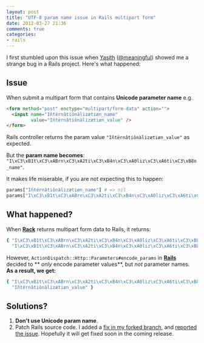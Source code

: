 ```yaml
---
layout: post
title: "UTF-8 param name issue in Rails multipart form"
date: 2012-03-27 21:36
comments: true
categories: 
- rails
---
```


I first stumbled upon this issue when [Yasith](http://thekindof.me) 
([@meaningful](https://twitter.com/meaningful)) showed me a strange bug 
in a Rails project. Here's what happened:
 
## Issue
When submit a multipart form that contains **Unicode parameter name** e.g.

```html
<form method="post" enctype="multipart/form-data" action="">
  <input name="Iñtërnâtiônàlizætiøn_name" 
         value="Iñtërnâtiônàlizætiøn_value" />
</form>
```

Rails controller returns the param value `"Iñtërnâtiônàlizætiøn_value"` as expected. 

But the **param name becomes**:
`"I\xC3\xB1t\xC3\xABrn\xC3\xA2ti\xC3\xB4n\xC3\xA0liz\xC3\xA6ti\xC3\xB8n_name"`.

It makes life miserable, if you are not expecting this to happen:
```ruby
params["Iñtërnâtiônàlizætiøn_name"] # => nil
params["I\xC3\xB1t\xC3\xABrn\xC3\xA2ti\xC3\xB4n\xC3\xA0liz\xC3\xA6ti\xC3\xB8n_name"] # => "Iñtërnâtiônàlizætiøn_value"
```

## What happened?

When [**Rack**](https://github.com/rack/rack/blob/master/lib/rack/multipart/parser.rb) 
returns multipart form data to Rails, it returns:
```ruby
{ "I\xC3\xB1t\xC3\xABrn\xC3\xA2ti\xC3\xB4n\xC3\xA0liz\xC3\xA6ti\xC3\xB8n_name" =>
  "I\xC3\xB1t\xC3\xABrn\xC3\xA2ti\xC3\xB4n\xC3\xA0liz\xC3\xA6ti\xC3\xB8n_value" } 
```

However, `ActionDispatch::Http::Parameters#encode_params` in [**Rails**](https://github.com/rails/rails/blob/master/actionpack/lib/action_dispatch/http/parameters.rb)
decided to ** *only* encode parameter values**, but *not* parameter names. **As a result, we get:**
```ruby
{ "I\xC3\xB1t\xC3\xABrn\xC3\xA2ti\xC3\xB4n\xC3\xA0liz\xC3\xA6ti\xC3\xB8n_name" =>
  "Iñtërnâtiônàlizætiøn_value" } 
```

## Solutions?

1. **Don't use Unicode param name**.
2. Patch Rails source code. I added a [fix in my forked branch](https://github.com/teohm/rails/compare/multipart_unicode_param_name), and [reported the issue](https://github.com/rails/rails/issues/5606). Hopefully it will get fixed soon in the coming release.

